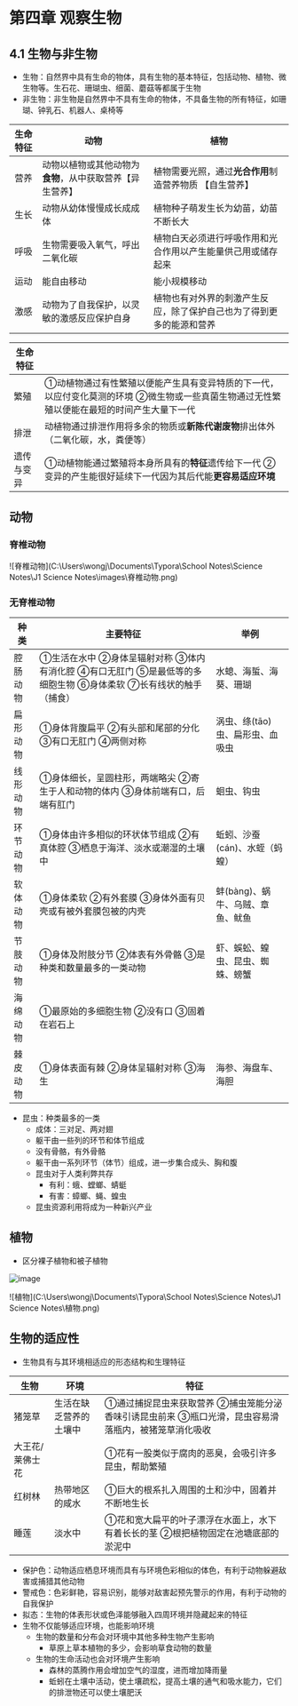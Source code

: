 # 第四章 观察生物

## 4.1 生物与非生物

- 生物：自然界中具有生命的物体，具有生物的基本特征，包括动物、植物、微生物等。生石花、珊瑚虫、细菌、蘑菇等都属于生物
- 非生物：非生物是自然界中不具有生命的物体，不具备生物的所有特征，如珊瑚、钟乳石、机器人、桌椅等

| 生命特征 | 动物                                                     | 植物                                                         |
| :------: | -------------------------------------------------------- | ------------------------------------------------------------ |
|   营养   | 动物以植物或其他动物为**食物**，从中获取营养【异生营养】 | 植物需要光照，通过**光合作用**制造营养物质 【自生营养】      |
|   生长   | 动物从幼体慢慢成长成成体                                 | 植物种子萌发生长为幼苗，幼苗不断长大                         |
|   呼吸   | 生物需要吸入氧气，呼出二氧化碳                           | 植物白天必须进行呼吸作用和光合作用以产生能量供己用或储存起来 |
|   运动   | 能自由移动                                               | 能小规模移动                                                 |
|   激感   | 动物为了自我保护，以灵敏的激感反应保护自身               | 植物也有对外界的刺激产生反应，除了保护自己也为了得到更多的能源和营养 |

| 生命特征   |                                                              |
| ---------- | ------------------------------------------------------------ |
| 繁殖       | ①动植物通过有性繁殖以便能产生具有变异特质的下一代，以应付变化莫测的环境 ②微生物或一些真菌生物通过无性繁殖以便能在最短的时间产生大量下一代 |
| 排泄       | 动植物通过排泄作用将多余的物质或**新陈代谢废物**排出体外（二氧化碳，水，粪便等） |
| 遗传与变异 | ①动植物能通过繁殖将本身所具有的**特征**遗传给下一代 ②变异的产生能很好延续下一代因为其后代能**更容易适应环境** |

## 动物

### 脊椎动物

![脊椎动物](C:\Users\wongj\Documents\Typora\School Notes\Science Notes\J1 Science Notes\images\脊椎动物.png)

### 无脊椎动物

| 种类     | 主要特征                                                     | 举例                             |
| -------- | ------------------------------------------------------------ | -------------------------------- |
| 腔肠动物 | ①生活在水中 ②身体呈辐射对称 ③体内有消化腔 ④有口无肛门 ⑤是最低等的多细胞生物 ⑥身体柔软 ⑦长有线状的触手（捕食） | 水螅、海蜇、海葵、珊瑚           |
| 扁形动物 | ①身体背腹扁平 ②有头部和尾部的分化 ③有口无肛门 ④两侧对称      | 涡虫、绦(tāo)虫、扁形虫、血吸虫  |
| 线形动物 | ①身体细长，呈圆柱形，两端略尖 ②寄生于人和动物的体内 ③身体前端有口，后端有肛门 | 蛔虫、钩虫                       |
| 环节动物 | ①身体由许多相似的环状体节组成 ②有真体腔 ③栖息于海洋、淡水或潮湿的土壤中 | 蚯蚓、沙蚕(cán)、水蛭（蚂蝗）    |
| 软体动物 | ①身体柔软 ②有外套膜 ③身体外面有贝壳或有被外套膜包被的内壳    | 蚌(bàng)、蜗牛、乌贼、章鱼、鱿鱼 |
| 节肢动物 | ①身体及附肢分节 ②体表有外骨骼 ③是种类和数量最多的一类动物    | 虾、蜈蚣、蝗虫、昆虫、蜘蛛、螃蟹 |
| 海绵动物 | ①最原始的多细胞生物 ②没有口 ③固着在岩石上                    |                                  |
| 棘皮动物 | ①身体表面有棘 ②身体呈辐射对称 ③海生                          | 海参、海盘车、海胆               |

- 昆虫：种类最多的一类
  - 成体：三对足、两对翅
  - 躯干由一些列的环节和体节组成
  - 没有骨骼，有外骨骼
  - 躯干由一系列环节（体节）组成，进一步集合成头、胸和腹
  - 昆虫对于人类利弊共存
    - 有利：蛾、螳螂、蜻蜓
    - 有害：蟑螂、蝇、蝗虫
  - 昆虫资源利用将成为一种新兴产业

## 植物

-  区分裸子植物和被子植物

  ![image](https://i.ibb.co/nz3vj00/image.png)

![植物](C:\Users\wongj\Documents\Typora\School Notes\Science Notes\J1 Science Notes\植物.png)

## 生物的适应性

- 生物具有与其环境相适应的形态结构和生理特征

| 生物            | 环境                   | 特征                                                         |
| --------------- | ---------------------- | ------------------------------------------------------------ |
| 猪笼草          | 生活在缺乏营养的土壤中 | ①通过捕捉昆虫来获取营养 ②捕虫笼能分泌香味引诱昆虫前来 ③瓶口光滑，昆虫容易滑落瓶内，被猪笼草消化吸收 |
| 大王花/莱佛士花 |                        | ①花有一股类似于腐肉的恶臭，会吸引许多昆虫，帮助繁殖          |
| 红树林          | 热带地区的咸水         | ①巨大的根系扎入周围的土和沙中，固着并不断地生长              |
| 睡莲            | 淡水中                 | ①花和宽大扁平的叶子漂浮在水面上，水下有着长长的茎 ②根把植物固定在池塘底部的淤泥中 |

- 保护色：动物适应栖息环境而具有与环境色彩相似的体色，有利于动物躲避敌害或捕猎其他动物
- 警戒色：色彩鲜艳，容易识别，能够对敌害起预先警示的作用，有利于动物的自我保护
- 拟态：生物的体表形状或色泽能够融入四周环境并隐藏起来的特征
- 生物不仅能够适应环境，也能影响环境
  - 生物的数量和分布会对环境中其他多种生物产生影响
    - 草原上草本植物的多少，会影响草食动物的数量
  - 生物的生命活动也会对环境产生影响
    - 森林的蒸腾作用会增加空气的湿度，进而增加降雨量
    - 蚯蚓在土壤中活动，使土壤疏松，提高土壤的通气和吸水能力，它们的排泄物还可以使土壤肥沃

